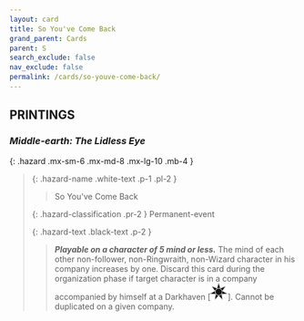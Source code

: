 ```yaml
---
layout: card
title: So You've Come Back
grand_parent: Cards
parent: S
search_exclude: false
nav_exclude: false
permalink: /cards/so-youve-come-back/
---
```


## PRINTINGS


### _Middle-earth: The Lidless Eye_

{: .hazard .mx-sm-6 .mx-md-8 .mx-lg-10 .mb-4 }
> {: .hazard-name .white-text .p-1 .pl-2 }
> > <div class="hazard-mp"></div>
> > <div class="card-name">So You've Come Back</div>
>
> {: .hazard-classification .pr-2 }
> Permanent-event
>
> {: .hazard-text .black-text .p-2 }
> > ***Playable on a character of 5 mind or less.*** The mind of each other non-follower, non-Ringwraith, non-Wizard character in his company increases by one. Discard this card during the organization phase if target character is in a company accompanied by himself at a Darkhaven <nobr>[<img src="/assets/images/dark-haven.svg">]</nobr>. Cannot be duplicated on a given company. 
>
